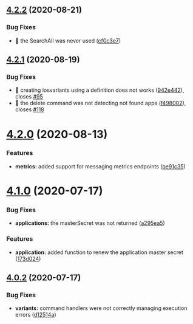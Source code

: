 ## [4.2.2](https://github.com/aerogear/unifiedpush-admin-client/compare/4.2.1...4.2.2) (2020-08-21)


### Bug Fixes

* 🐛 the SearchAll was never used ([cf0c3e7](https://github.com/aerogear/unifiedpush-admin-client/commit/cf0c3e7f273d0fb270fa318619b5d012f1043054))



## [4.2.1](https://github.com/aerogear/unifiedpush-admin-client/compare/4.2.0...4.2.1) (2020-08-19)


### Bug Fixes

* 🐛 creating iosvariants using a definition does not works ([942e442](https://github.com/aerogear/unifiedpush-admin-client/commit/942e4425405da174fd82781b8fd3d61e471f96bd)), closes [#95](https://github.com/aerogear/unifiedpush-admin-client/issues/95)
* 🐛 the delete command was not detecting not found apps ([f498002](https://github.com/aerogear/unifiedpush-admin-client/commit/f498002649192419e8050d1031d9e539caf6102c)), closes [#118](https://github.com/aerogear/unifiedpush-admin-client/issues/118)



# [4.2.0](https://github.com/aerogear/unifiedpush-admin-client/compare/4.1.0...4.2.0) (2020-08-13)


### Features

* **metrics:** added support for messaging metrics endpoints ([be91c35](https://github.com/aerogear/unifiedpush-admin-client/commit/be91c356f485c1718b6dbf4a575c0949921cf63d))



# [4.1.0](https://github.com/aerogear/unifiedpush-admin-client/compare/4.0.2...4.1.0) (2020-07-17)


### Bug Fixes

* **applications:** the masterSecret was not returned ([a295ea5](https://github.com/aerogear/unifiedpush-admin-client/commit/a295ea5a84234c023bcbe873c629c90ab4a2a224))


### Features

* **application:** added function to renew the application master secret ([173d024](https://github.com/aerogear/unifiedpush-admin-client/commit/173d024c67be4ca6a9a29ce9c40ac669c6ea0a3a))



## [4.0.2](https://github.com/aerogear/unifiedpush-admin-client/compare/4.0.1...4.0.2) (2020-07-17)


### Bug Fixes

* **variants:** command handlers were not correctly managing execution errors ([d12514a](https://github.com/aerogear/unifiedpush-admin-client/commit/d12514af43db5f8e2d031d4e143a6262e32645c3))



